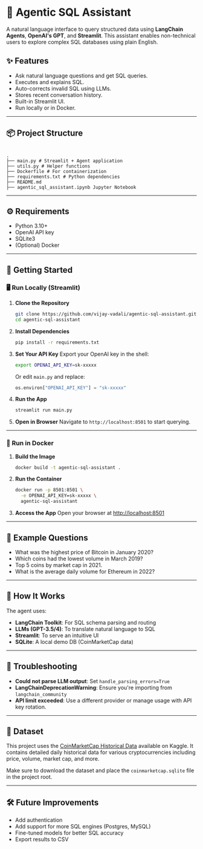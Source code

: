 # 🧠 Agentic SQL Assistant

A natural language interface to query structured data using **LangChain Agents**, **OpenAI's GPT**, and **Streamlit**. This assistant enables non-technical users to explore complex SQL databases using plain English.

## ✨ Features

- Ask natural language questions and get SQL queries.
- Executes and explains SQL.
- Auto-corrects invalid SQL using LLMs.
- Stores recent conversation history.
- Built-in Streamlit UI.
- Run locally or in Docker.

---

## 📦 Project Structure

```

.
├── main.py # Streamlit + Agent application
├── utils.py # Helper functions
├── Dockerfile # For containerization
├── requirements.txt # Python dependencies
├── README.md
├── agentic_sql_assistant.ipynb Jupyter Notebook

```

---

## ⚙️ Requirements

- Python 3.10+
- OpenAI API key
- SQLite3
- (Optional) Docker

---

## 🚀 Getting Started

### 🖥️ Run Locally (Streamlit)

1. **Clone the Repository**

   ```bash
   git clone https://github.com/vijay-vadali/agentic-sql-assistant.git
   cd agentic-sql-assistant
   ```

2. **Install Dependencies**

   ```bash
   pip install -r requirements.txt
   ```

3. **Set Your API Key**
   Export your OpenAI key in the shell:

   ```bash
   export OPENAI_API_KEY=sk-xxxxx
   ```

   Or edit `main.py` and replace:

   ```python
   os.environ["OPENAI_API_KEY"] = "sk-xxxxx"
   ```

4. **Run the App**

   ```bash
   streamlit run main.py
   ```

5. **Open in Browser**
   Navigate to `http://localhost:8501` to start querying.

---

### 🐳 Run in Docker

1. **Build the Image**

   ```bash
   docker build -t agentic-sql-assistant .
   ```

2. **Run the Container**

   ```bash
   docker run -p 8501:8501 \
     -e OPENAI_API_KEY=sk-xxxxx \
     agentic-sql-assistant
   ```

3. **Access the App**
   Open your browser at [http://localhost:8501](http://localhost:8501)

---

## 🧪 Example Questions

- What was the highest price of Bitcoin in January 2020?
- Which coins had the lowest volume in March 2019?
- Top 5 coins by market cap in 2021.
- What is the average daily volume for Ethereum in 2022?

---

## 🧠 How It Works

The agent uses:

- **LangChain Toolkit**: For SQL schema parsing and routing
- **LLMs (GPT-3.5/4)**: To translate natural language to SQL
- **Streamlit**: To serve an intuitive UI
- **SQLite**: A local demo DB (CoinMarketCap data)

---

## 🐛 Troubleshooting

- **Could not parse LLM output**: Set `handle_parsing_errors=True`
- **LangChainDeprecationWarning**: Ensure you're importing from `langchain_community`
- **API limit exceeded**: Use a different provider or manage usage with API key rotation.

---

## 📂 Dataset

This project uses the [CoinMarketCap Historical Data](https://www.kaggle.com/datasets/bizzyvinci/coinmarketcap-historical-data) available on Kaggle. It contains detailed daily historical data for various cryptocurrencies including price, volume, market cap, and more.

Make sure to download the dataset and place the `coinmarketcap.sqlite` file in the project root.

---

## 🛠️ Future Improvements

- Add authentication
- Add support for more SQL engines (Postgres, MySQL)
- Fine-tuned models for better SQL accuracy
- Export results to CSV
